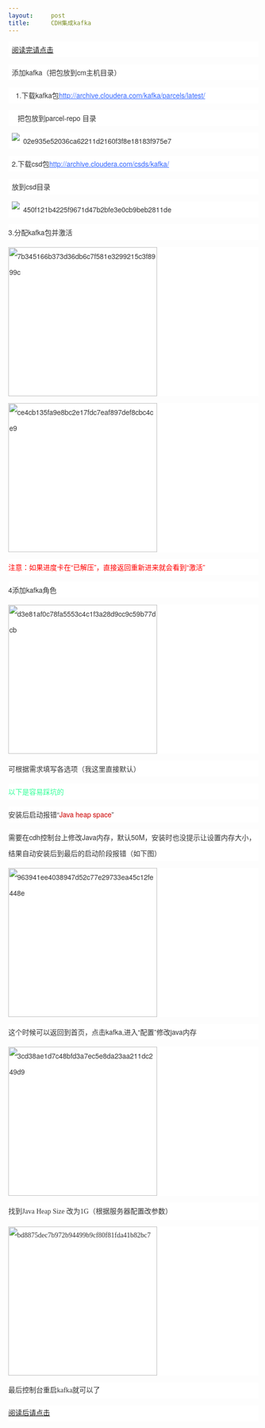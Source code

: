 ```yaml
---
layout:     post
title:      CDH集成kafka
---
```

<div id="article_content" class="article_content clearfix csdn-tracking-statistics" data-pid="blog" data-mod="popu_307" data-dsm="post">
								            <link rel="stylesheet" href="https://csdnimg.cn/release/phoenix/template/css/ck_htmledit_views-f76675cdea.css">
						<div class="htmledit_views" id="content_views">
                <p style="color:rgb(51,51,51);font-family:PingFangSC, 'helvetica neue', 'hiragino sans gb', arial, 'microsoft yahei ui', 'microsoft yahei', simsun, sans-serif;line-height:32px;text-indent:5.25pt;background-color:rgb(255,255,255);"><u><a href="http://click.aliyun.com/m/1000003767/" rel="nofollow">阅读完请点击</a></u></p><p style="color:rgb(51,51,51);font-family:PingFangSC, 'helvetica neue', 'hiragino sans gb', arial, 'microsoft yahei ui', 'microsoft yahei', simsun, sans-serif;line-height:32px;text-indent:5.25pt;background-color:rgb(255,255,255);">添加kafka（把包放到cm主机目录）</p><p style="color:rgb(51,51,51);font-family:PingFangSC, 'helvetica neue', 'hiragino sans gb', arial, 'microsoft yahei ui', 'microsoft yahei', simsun, sans-serif;line-height:32px;text-indent:5.25pt;background-color:rgb(255,255,255);">  1.下载kafka包<a href="http://archive.cloudera.com/kafka/parcels/latest/" rel="nofollow" style="color:rgb(51,102,255);background-color:transparent;">http://archive.cloudera.com/kafka/parcels/latest/</a></p><p style="color:rgb(51,51,51);font-family:PingFangSC, 'helvetica neue', 'hiragino sans gb', arial, 'microsoft yahei ui', 'microsoft yahei', simsun, sans-serif;line-height:32px;text-indent:5.25pt;background-color:rgb(255,255,255);">   把包放到parcel-repo 目录</p><p style="color:rgb(51,51,51);font-family:PingFangSC, 'helvetica neue', 'hiragino sans gb', arial, 'microsoft yahei ui', 'microsoft yahei', simsun, sans-serif;line-height:32px;text-indent:5.25pt;background-color:rgb(255,255,255);"><img src="https://yqfile.alicdn.com/02e935e52036ca62211d2160f3f8e18183f975e7.png" alt="02e935e52036ca62211d2160f3f8e18183f975e7" style="border:0px;vertical-align:middle;"><br></p><p style="color:rgb(51,51,51);font-family:PingFangSC, 'helvetica neue', 'hiragino sans gb', arial, 'microsoft yahei ui', 'microsoft yahei', simsun, sans-serif;line-height:32px;text-indent:5.25pt;background-color:rgb(255,255,255);">2.下载csd包<a href="http://archive.cloudera.com/csds/kafka/" rel="nofollow" style="color:rgb(51,102,255);background-color:transparent;">http://archive.cloudera.com/csds/kafka/</a></p><p style="color:rgb(51,51,51);font-family:PingFangSC, 'helvetica neue', 'hiragino sans gb', arial, 'microsoft yahei ui', 'microsoft yahei', simsun, sans-serif;line-height:32px;text-indent:5.25pt;background-color:rgb(255,255,255);"></p><p style="color:rgb(51,51,51);font-family:PingFangSC, 'helvetica neue', 'hiragino sans gb', arial, 'microsoft yahei ui', 'microsoft yahei', simsun, sans-serif;line-height:32px;text-indent:5.25pt;background-color:rgb(255,255,255);">放到csd目录</p><p style="color:rgb(51,51,51);font-family:PingFangSC, 'helvetica neue', 'hiragino sans gb', arial, 'microsoft yahei ui', 'microsoft yahei', simsun, sans-serif;line-height:32px;text-indent:5.25pt;background-color:rgb(255,255,255);"><img src="https://yqfile.alicdn.com/450f121b4225f9671d47b2bfe3e0cb9beb2811de.png" alt="450f121b4225f9671d47b2bfe3e0cb9beb2811de" style="border:0px;vertical-align:middle;"><br></p><p style="color:rgb(51,51,51);font-family:PingFangSC, 'helvetica neue', 'hiragino sans gb', arial, 'microsoft yahei ui', 'microsoft yahei', simsun, sans-serif;line-height:32px;background-color:rgb(255,255,255);">3.分配kafka包并激活</p><p style="color:rgb(51,51,51);font-family:PingFangSC, 'helvetica neue', 'hiragino sans gb', arial, 'microsoft yahei ui', 'microsoft yahei', simsun, sans-serif;line-height:32px;background-color:rgb(255,255,255);"></p><p style="color:rgb(51,51,51);font-family:PingFangSC, 'helvetica neue', 'hiragino sans gb', arial, 'microsoft yahei ui', 'microsoft yahei', simsun, sans-serif;line-height:32px;background-color:rgb(255,255,255);"><img src="https://yqfile.alicdn.com/7b345166b373d36db6c7f581e3299215c3f8999c.png" width="300" alt="7b345166b373d36db6c7f581e3299215c3f8999c" style="border:0px;vertical-align:middle;"><br></p><p style="color:rgb(51,51,51);font-family:PingFangSC, 'helvetica neue', 'hiragino sans gb', arial, 'microsoft yahei ui', 'microsoft yahei', simsun, sans-serif;line-height:32px;background-color:rgb(255,255,255);"><img src="https://yqfile.alicdn.com/ce4cb135fa9e8bc2e17fdc7eaf897def8cbc4ce9.png" width="300" alt="ce4cb135fa9e8bc2e17fdc7eaf897def8cbc4ce9" style="border:0px;vertical-align:middle;"><br></p><p style="color:rgb(51,51,51);font-family:PingFangSC, 'helvetica neue', 'hiragino sans gb', arial, 'microsoft yahei ui', 'microsoft yahei', simsun, sans-serif;line-height:32px;background-color:rgb(255,255,255);"><span style="color:#ff0000;">注意：如果进度卡在“已解压”，直接返回重新进来就会看到“激活”</span></p><p style="color:rgb(51,51,51);font-family:PingFangSC, 'helvetica neue', 'hiragino sans gb', arial, 'microsoft yahei ui', 'microsoft yahei', simsun, sans-serif;line-height:32px;background-color:rgb(255,255,255);"></p><p style="color:rgb(51,51,51);font-family:PingFangSC, 'helvetica neue', 'hiragino sans gb', arial, 'microsoft yahei ui', 'microsoft yahei', simsun, sans-serif;line-height:32px;background-color:rgb(255,255,255);"></p><p style="color:rgb(51,51,51);font-family:PingFangSC, 'helvetica neue', 'hiragino sans gb', arial, 'microsoft yahei ui', 'microsoft yahei', simsun, sans-serif;line-height:32px;background-color:rgb(255,255,255);">4添加kafka角色</p><p style="color:rgb(51,51,51);font-family:PingFangSC, 'helvetica neue', 'hiragino sans gb', arial, 'microsoft yahei ui', 'microsoft yahei', simsun, sans-serif;line-height:32px;background-color:rgb(255,255,255);"></p><p style="color:rgb(51,51,51);font-family:PingFangSC, 'helvetica neue', 'hiragino sans gb', arial, 'microsoft yahei ui', 'microsoft yahei', simsun, sans-serif;line-height:32px;background-color:rgb(255,255,255);"><img src="https://yqfile.alicdn.com/d3e81af0c78fa5553c4c1f3a28d9cc9c59b77dcb.png" width="300" alt="d3e81af0c78fa5553c4c1f3a28d9cc9c59b77dcb" style="border:0px;vertical-align:middle;"><br></p><p style="color:rgb(51,51,51);font-family:PingFangSC, 'helvetica neue', 'hiragino sans gb', arial, 'microsoft yahei ui', 'microsoft yahei', simsun, sans-serif;line-height:32px;background-color:rgb(255,255,255);">可根据需求填写各选项（我这里直接默认）</p><p style="color:rgb(51,51,51);font-family:PingFangSC, 'helvetica neue', 'hiragino sans gb', arial, 'microsoft yahei ui', 'microsoft yahei', simsun, sans-serif;line-height:32px;background-color:rgb(255,255,255);"><span style="color:#33ff99;">以下是容易踩坑的</span></p><p style="color:rgb(51,51,51);font-family:PingFangSC, 'helvetica neue', 'hiragino sans gb', arial, 'microsoft yahei ui', 'microsoft yahei', simsun, sans-serif;line-height:32px;background-color:rgb(255,255,255);">安装后启动报错“<span style="color:#cc0000;">Java heap space</span>”</p><p style="color:rgb(51,51,51);font-family:PingFangSC, 'helvetica neue', 'hiragino sans gb', arial, 'microsoft yahei ui', 'microsoft yahei', simsun, sans-serif;line-height:32px;background-color:rgb(255,255,255);"></p><p style="color:rgb(51,51,51);font-family:PingFangSC, 'helvetica neue', 'hiragino sans gb', arial, 'microsoft yahei ui', 'microsoft yahei', simsun, sans-serif;line-height:32px;background-color:rgb(255,255,255);"></p><p style="color:rgb(51,51,51);font-family:PingFangSC, 'helvetica neue', 'hiragino sans gb', arial, 'microsoft yahei ui', 'microsoft yahei', simsun, sans-serif;line-height:32px;background-color:rgb(255,255,255);">需要在cdh控制台上修改Java内存，默认50M，安装时也没提示让设置内存大小，结果自动安装后到最后的启动阶段报错（如下图）</p><p style="color:rgb(51,51,51);font-family:PingFangSC, 'helvetica neue', 'hiragino sans gb', arial, 'microsoft yahei ui', 'microsoft yahei', simsun, sans-serif;line-height:32px;background-color:rgb(255,255,255);"><img src="https://yqfile.alicdn.com/963941ee4038947d52c77e29733ea45c12fe448e.png" width="300" alt="963941ee4038947d52c77e29733ea45c12fe448e" style="border:0px;vertical-align:middle;"><br></p><p style="color:rgb(51,51,51);font-family:PingFangSC, 'helvetica neue', 'hiragino sans gb', arial, 'microsoft yahei ui', 'microsoft yahei', simsun, sans-serif;line-height:32px;background-color:rgb(255,255,255);">这个时候可以返回到首页，点击kafka,进入“配置”修改java内存</p><p style="color:rgb(51,51,51);font-family:PingFangSC, 'helvetica neue', 'hiragino sans gb', arial, 'microsoft yahei ui', 'microsoft yahei', simsun, sans-serif;line-height:32px;background-color:rgb(255,255,255);"><img src="https://yqfile.alicdn.com/3cd38ae1d7c48bfd3a7ec5e8da23aa211dc249d9.png" width="300" alt="3cd38ae1d7c48bfd3a7ec5e8da23aa211dc249d9" style="border:0px;vertical-align:middle;"><br></p><p style="color:rgb(51,51,51);font-family:PingFangSC, 'helvetica neue', 'hiragino sans gb', arial, 'microsoft yahei ui', 'microsoft yahei', simsun, sans-serif;line-height:32px;background-color:rgb(255,255,255);">找到<span style="font-size:10.5pt;font-family:'等线';">Java Heap Size </span><span style="font-size:10.5pt;font-family:'等线';">改为1G（根据服务器配置改参数）</span></p><p style="color:rgb(51,51,51);font-family:PingFangSC, 'helvetica neue', 'hiragino sans gb', arial, 'microsoft yahei ui', 'microsoft yahei', simsun, sans-serif;line-height:32px;background-color:rgb(255,255,255);"><span style="font-size:10.5pt;font-family:'等线';"><img src="https://yqfile.alicdn.com/bd8875dec7b972b94499b9cf80f81fda41b82bc7.png" width="300" alt="bd8875dec7b972b94499b9cf80f81fda41b82bc7" style="border:0px;vertical-align:middle;"><br></span></p><p style="color:rgb(51,51,51);font-family:PingFangSC, 'helvetica neue', 'hiragino sans gb', arial, 'microsoft yahei ui', 'microsoft yahei', simsun, sans-serif;line-height:32px;background-color:rgb(255,255,255);"><span style="font-size:10.5pt;font-family:'等线';">最后控制台重启kafka就可以了</span></p><p style="color:rgb(51,51,51);font-family:PingFangSC, 'helvetica neue', 'hiragino sans gb', arial, 'microsoft yahei ui', 'microsoft yahei', simsun, sans-serif;line-height:32px;background-color:rgb(255,255,255);"><span style="font-size:10.5pt;font-family:'等线';"><u><a href="http://click.aliyun.com/m/1000003767/" rel="nofollow">阅读后请点击</a></u></span></p>            </div>
                </div>
